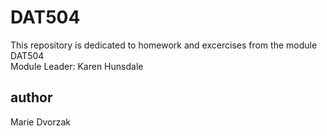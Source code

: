 # DAT504
This repository is dedicated to homework and excercises from the module DAT504  
Module Leader: Karen Hunsdale   
## author
Marie Dvorzak

